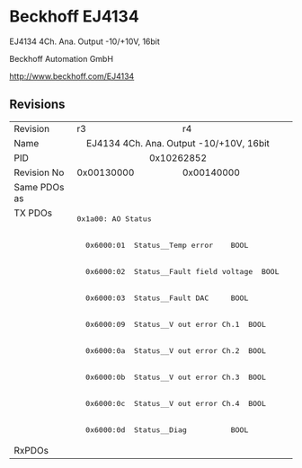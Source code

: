 # Beckhoff EJ4134

EJ4134 4Ch. Ana. Output -10/+10V, 16bit

Beckhoff Automation GmbH

http://www.beckhoff.com/EJ4134

## Revisions
<table>
<tr >
<td>Revision</td>
<td>r3</td>
<td>r4</td>
</tr>
<tr >
<td>Name</td>
<td colspan=2 align="center">EJ4134 4Ch. Ana. Output -10/+10V, 16bit</td>
</tr>
<tr >
<td>PID</td>
<td colspan=2 align="center">0x10262852</td>
</tr>
<tr >
<td>Revision No</td>
<td>0x00130000</td>
<td>0x00140000</td>
</tr>
<tr >
<td>Same PDOs as</td>
<td colspan=2 align="center"></td>
</tr>
<tr class="txpdo">
<td rowspan=9 valign=top>TX PDOs</td>
<td colspan=2 align="left"><pre>0x1a00: AO Status</pre></td>
<td></td>
</tr>
<tr class="txpdo">
<td colspan=2 align="left"><pre>  0x6000:01  Status__Temp error    BOOL</pre></td>
</tr>
<tr class="txpdo">
<td colspan=2 align="left"><pre>  0x6000:02  Status__Fault field voltage  BOOL</pre></td>
</tr>
<tr class="txpdo">
<td colspan=2 align="left"><pre>  0x6000:03  Status__Fault DAC     BOOL</pre></td>
</tr>
<tr class="txpdo">
<td colspan=2 align="left"><pre>  0x6000:09  Status__V out error Ch.1  BOOL</pre></td>
</tr>
<tr class="txpdo">
<td colspan=2 align="left"><pre>  0x6000:0a  Status__V out error Ch.2  BOOL</pre></td>
</tr>
<tr class="txpdo">
<td colspan=2 align="left"><pre>  0x6000:0b  Status__V out error Ch.3  BOOL</pre></td>
</tr>
<tr class="txpdo">
<td colspan=2 align="left"><pre>  0x6000:0c  Status__V out error Ch.4  BOOL</pre></td>
</tr>
<tr class="txpdo">
<td colspan=2 align="left"><pre>  0x6000:0d  Status__Diag          BOOL</pre></td>
</tr>
<tr >
<td>RxPDOs</td>
<td colspan=2 align="left"></td>
</tr>
</table>

